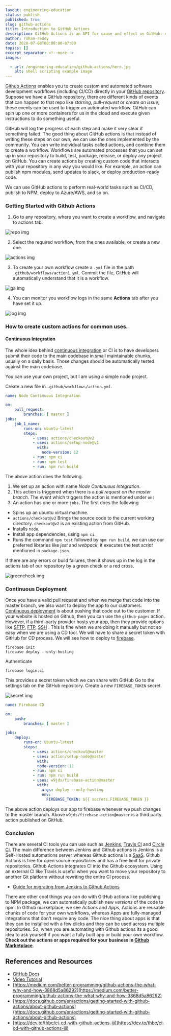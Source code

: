```yaml
---
layout: engineering-education
status: publish
published: true
slug: github-actions
title: Introduction to GitHub Actions
description: GitHub Actions is an API for cause and effect on GitHub: orchestrate any workflow, based on any event, while GitHub manages the execution, provides rich feedback, and secures every step along the way.
author: rohan-reddy
date: 2020-07-08T00:00:00-07:00
topics: []
excerpt_separator: <!--more-->
images:

  - url: /engineering-education/github-actions/hero.jpg
    alt: shell scripting example image
---
```

[Github Actions](https://github.com/features/actions) enables you to create custom and automated software development workflows (including CI/CD) directly in your [GitHub repository](https://github.com/github).
Suppose we have a GitHub repository, there are different kinds of events that can happen to that repo like *starring*, *pull-request* or *create an issue*; these events can be used to trigger an automated workflow. GitHub can spin up one or more containers for us in the cloud and execute given instructions to do something useful.
<!--more-->

GitHub will log the progress of each step and make it very clear if something failed. The good thing about GitHub actions is that instead of writing these steps on our own, we can use the ones implemented by the community.
You can write individual tasks called actions, and combine them to create a workflow. Workflows are automated processes that you can set up in your repository to build, test, package, release, or deploy any project on GitHub. You can create actions by creating custom code that interacts with your repository in any way you would like. For example, an action can publish npm modules, send updates to slack, or deploy production-ready code.

We can use GitHub actions to perform real-world tasks such as CI/CD, publish to NPM, deploy to Azure/AWS, and so on.

### Getting Started with Github Actions

1. Go to any repository, where you want to create a workflow, and navigate to actions tab.

![repo img](/engineering-education/github-actions/repo.png)

2. Select the required workflow, from the ones available, or create a new one.

![actions img](/engineering-education/github-actions/actions.png)

3. To create your own workflow create a `.yml` file in the path `.github/workflows/action1.yml`. Commit the file, GitHub will automatically understand that it is a workflow.

![ga img](/engineering-education/github-actions/ga4.png)

4. You can monitor you workflow logs in the same **Actions** tab after you have set it up.

![log img](/engineering-education/github-actions/log.png)

### How to create custom actions for common uses.

#### Continuous Integration
The whole idea behind [continuous integration](https://en.wikipedia.org/wiki/Continuous_integration) or CI is to have developers submit their code to the main codebase in small maintainable chunks, usually on a daily basis. Those changes should be automatically tested against the main codebase.

You can use your own project, but I am using a simple node project.

Create a new file in `.github/workflows/action.yml`.

```yml
name: Node Continuous Integration

on:
    pull_request:
        branches: [ master ]
jobs:
    job_1_name:
        runs-on: ubuntu-latest
        steps:
            - uses: actions/checkout@v2
            - uses: actions/setup-node@v1
              with:
                node-version: 12
            - run: npm ci
            - run: npm test
            - run: npm run build

```

The above action does the following.

1. We set up an action with name *Node Continuous Integration*.
2. This action is triggered when there is a *pull request on the master branch*. The event which triggers the action is mentioned under `on:`
3. An action has one or more `jobs`. The first does  the following
 * Spins up an ubuntu virtual machine.
 * `actions/checkout@v2` Brings the source code to the current working directory. `checkout@v2` is an existing action from GitHub.
 * Installs `node`.
 * Install app dependencies, using `npm ci`.
 * Runs the command `npm test` followed by `npm run build`, we can use our preferred libraries like *jest* and *webpack*, it executes the test *script* mentioned in `package.json`.

If there are any errors or build failures, then it shows up in the log in the actions tab of our repository by a green check or a red cross.


![greencheck img](/engineering-education/github-actions/greencheck.png)

### Continuous Deployment
Once you have a valid pull request and when we merge that code into the master branch, we also want to deploy the app to our customers. [Continuous deployment](https://www.atlassian.com/continuous-delivery/continuous-deployment) is about pushing that code out to the customer.
If your website is hosted on Github, then you can use the `github-pages` action. However, if a third-party provider hosts your app, then they provide options like [SFTP](https://www.digitalocean.com/community/tutorials/how-to-use-sftp-to-securely-transfer-files-with-a-remote-server), [FTP](https://github.com/marketplace/actions/ftp-deploy), [SSH](https://github.com/marketplace/actions/ssh-deploy) . This is fine when we are doing it manually but not so easy when we are using a CD tool. We will have to share a secret token with GitHub for CD process. We will see how to deploy to [firebase](http://firebase.google.com/).

    firebase init
    firebase deploy --only-hosting
Authenticate

    firebase login:ci

This provides a secret token which we can share with GitHub
Go to the settings tab on the GitHub repository. Create a new `FIREBASE_TOKEN` secret.

![secret img](/engineering-education/github-actions/secret.png)

```yml
name: Firebase CD

on:
    push:
        branches: [ master ]

jobs:
    deploy:
        runs-on: ubuntu-latest
        steps:
            - uses: actions/checkout@master
            - uses: action/setup-node@master
              with:
              node-version: 12
            - run: npm ci
            - run: npm run build
            - uses: w9jds/firebase-action@master
              with:
                args: deploy --only-hosting
                env:
                  FIREBASE_TOKEN: ${{ secrets.FIREBASE_TOKEN }}        
```
The above action deploys our app to firebase whenever we push changes to the master branch. Above `w9jds/firebase-action@master` is a third party action published on GitHub.

### Conclusion

There are several CI tools you can use such as [Jenkins](https://www.jenkins.io/), [Travis CI](https://travis-ci.org/) and [Circle Ci](https://circleci.com/). The main difference between Jenkins and Github actions is Jenkins is a Self-Hosted automations server whereas Github actions is a [SaaS](https://en.wikipedia.org/wiki/Software_as_a_service). Github Actions is free for open source repositories and has a free limit for private repositories. Github Actions integrates CI into the Github ecosystem. Using an external CI like Travis is useful when you want to move your repository to another Git platform without rewriting the entire CI process.

* [Guide for migrating from Jenkins to Github Actions](https://docs.github.com/en/actions/migrating-to-github-actions/migrating-from-jenkins-to-github-actions)

There are other cool things you can do with GitHub actions like publishing to NPM package, we can automatically publish new *versions* of the code to npm. In Github marketplace, we see *Actions* and *Apps*, Actions are reusable chunks of code for your own workflows, whereas Apps are fully-managed integrations that don't require any code. The nice thing about apps is that they can be installed with a few clicks and they can be used across multiple repositories. So, when you are automating with Github actions its a good idea to ask yourself if you want a fully built app or build your own workflow. **Check out the actions or apps required for your business in [Github Marketplace](https://github.com/marketplace/)**.

## References and Resources
* [GitHub Docs](https://docs.github.com/en/actions)
* [Video Tutorial](https://www.youtube.com/watch?v=eB0nUzAI7M8)
* [https://medium.com/better-programming/github-actions-the-what-why-and-how-3868d5a86292](https://medium.com/better-programming/github-actions-the-what-why-and-how-3868d5a86292)
* [https://docs.github.com/en/actions/getting-started-with-github-actions/about-github-actions](https://docs.github.com/en/actions/getting-started-with-github-actions/about-github-actions)
* [https://dev.to/thbe/ci-cd-with-github-actions-iji](https://dev.to/thbe/ci-cd-with-github-actions-iji)
